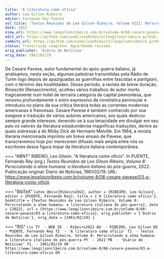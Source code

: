```yaml
---
title: 'A literatura como ofício'
author: Leo Gilson Ribeiro
editor: Fernando Rey Puente
vol_title: 'Textos Reunidos de Leo Gilson Ribeiro, Volume VIII: Perscrutando a alma humana: a literatura italiana do pós-guerra'
date: 2022
view_url: https://www.leogilsonribeiro.com.br/volume-8/08-cesare-pavese/03-a-literatura-como-oficio
edit_url: https://github.com/LeoGilsonRibeiro/leogilsonribeiro.github.io/edit/main/docs/markdown/volume-8/08-cesare-pavese/03-a-literatura-como-oficio.md
commits_url: https://github.com/LeoGilsonRibeiro/leogilsonribeiro.github.io/commits/main/docs/markdown/volume-8/08-cesare-pavese/03-a-literatura-como-oficio.md
status: Transcrição completa. Aguardando revisão.
orig_publisher: 'Diário de Notícias'
orig_date: 1961/02/19
---
```


De Cesare Pavese, autor fundamental do após-guerra italiano, já analisamos, nesta seção, algumas palestras transmitidas pela Rádio de Turim logo depois de apaziguadas as guerrilhas entre fascistas e *partigiani*, com o término das hostilidades. Desse período, a revista de breve duração, *Rinascita* (Renascimento), acolheu vários trabalhos do autor morto tragicamente num hotel de terceira categoria da capital piemontesa, que renovou profundamente o estro expressivo da novelística peninsular e introduziu no plano da sua crítica literária todas as correntes modernas americanas e francesas. Cesare Pavese é também conhecido por sua exegese e tradução de vários autores americanos, aos quais dedicou sempre grande interesse, devendo-se à sua tenacidade em divulgar em seu país os valores da literatura estadunidense magníficas traduções, dentre as quais sobressai a do *Moby Dick* de Hermann Melville. Em 1964, a revista literária mencionada imprimiu um breve ensaio de Pavese, que transcrevemos hoje por merecerem difusão mais ampla entre nós os escritores dessa figura ímpar da literatura italiana contemporânea.


=== "ABNT"
    RIBEIRO, Leo Gilson. "A literatura como ofício". In PUENTE, Fernando Rey (org.) <em>Textos Reunidos de Leo Gilson Ribeiro, Volume 8: Perscrutando a alma humana: a literatura italiana do pós-guerra</em>, 2022. Publicação original: Diário de Notícias, 1961/02/19. URL: <a href="stable_url">https://www.leogilsonribeiro.com.br/volume-8/08-cesare-pavese/03-a-literatura-como-oficio</a>

=== "BibTeX"
    ```latex
    @misc{Ribeiro2022,
    author = {RIBEIRO, Leo Gilson},
    editor = {PUENTE, Fernando Rey},
    title = {'A literatura como ofício'},
    booktitle = {Textos Reunidos de Leo Gilson Ribeiro, Volume 8: Perscrutando a alma humana: a literatura italiana do pós-guerra},
    date = {2022},
    url = {https://www.leogilsonribeiro.com.br/volume-8/08-cesare-pavese/03-a-literatura-como-oficio},
    orig_publisher = {'Diário de Notícias'},
    orig_date = {1961/02/19}
    }
    ```

=== "RIS"
    ```ris
    TY  - WEB
    ID  - Ribeiro2022
    AU  - RIBEIRO, Leo Gilson
    ED  - PUENTE, Fernando Rey
    TI  - 'A literatura como ofício'
    T2  - Textos Reunidos de Leo Gilson Ribeiro, Volume 8: Perscrutando a alma humana: a literatura italiana do pós-guerra
    PY  - 2022
    PB  - 'Diário de Notícias'
    Y1  - 1961/02/19
    UR  - https://www.leogilsonribeiro.com.br/volume-8/08-cesare-pavese/03-a-literatura-como-oficio
    ER  - 
    ```
